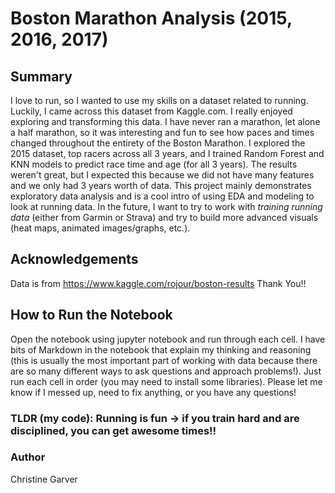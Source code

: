 # Boston Marathon Analysis (2015, 2016, 2017)

## Summary
I love to run, so I wanted to use my skills on a dataset related to running. Luckily, I came across this dataset from Kaggle.com.
I really enjoyed exploring and transforming this data. I have never ran a marathon, let alone a half marathon, so it was interesting and fun to see how paces and times changed throughout the entirety of the Boston Marathon.
I explored the 2015 dataset, top racers across all 3 years, and I trained Random Forest and KNN models to predict race time and age (for all 3 years). The results weren't great, but I expected this because we did not have many features and we only had 3 years worth of data.
This project mainly demonstrates exploratory data analysis and is a cool intro of using EDA and modeling to look at running data.
In the future, I want to try to work with *training running data* (either from Garmin or Strava) and try to build more advanced visuals (heat maps, animated images/graphs, etc.).

## Acknowledgements
Data is from https://www.kaggle.com/rojour/boston-results
Thank You!!

## How to Run the Notebook
Open the notebook using jupyter notebook and run through each cell. I have bits of Markdown in the notebook that explain my thinking and reasoning (this is usually the most important part of working with data because there are so many different ways to ask questions and approach problems!). Just run each cell in order (you may need to install some libraries). Please let me know if I messed up, need to fix anything, or you have any questions!

### TLDR (my code): Running is fun -> if you train hard and are disciplined, you can get awesome times!!

### Author
Christine Garver
 
